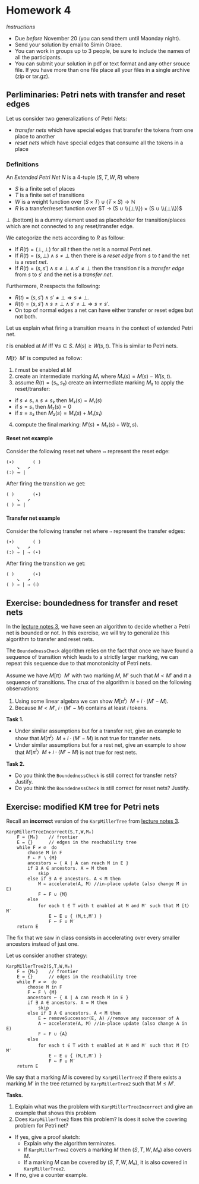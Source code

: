 # Homework 4

_Instructions_
* Due *before* November 20 (you can send them until Maonday night).
* Send your solution by email to Simin Oraee.
* You can work in groups up to 3 people, be sure to include the names of all the participants.
* You can submit your solution in pdf or text format and any other srouce file.
  If you have more than one file place all your files in a single archive (zip or tar.gz).

## Perliminaries: Petri nets with transfer and reset edges

Let us consider two generalizations of Petri Nets:
* _transfer nets_ which have special edges that transfer the tokens from one place to another
* _reset nets_ which have special edges that consume all the tokens in a place

### Definitions

An _Extended Petri Net_ $N$ is a 4-tuple $(S, T, W, R)$ where
* $S$ is a finite set of places
* $T$ is a finite set of transitions
* $W$ is a weight function over $(S × T) ∪ (T × S) → ℕ$
* $R$ is a transfer/reset function over $T → (S ∪ \\{⊥\\}) × (S ∪ \\{⊥\\})$

$⊥$ (bottom) is a dummy element used as placeholder for transition/places which are not connected to any reset/transfer edge.

We categorize the nets according to $R$ as follow:
* If $R(t) = (⊥, ⊥)$ for all $t$ then the net is a normal Petri net.
* If $R(t) = (s, ⊥) ∧ s ≠ ⊥$ then there is a _reset edge_ from $s$ to $t$ and the net is a _reset net_.
* If $R(t) = (s, s') ∧ s ≠ ⊥ ∧ s' ≠ ⊥$ then the transition $t$ is a _transfer edge_ from $s$ to $s'$ and the net is a _transfer net_.

Furthermore, $R$ respects the following:
* $R(t) = (s, s') ∧ s' ≠ ⊥ ⇒ s ≠ ⊥$.
* $R(t) = (s, s') ∧ s ≠ ⊥ ∧ s' ≠ ⊥ ⇒ s ≠ s'$.
* On top of normal edges a net can have either transfer or reset edges but not both.

Let us explain what firing a transition means in the context of extended Petri net.

$t$ is enabled at $M$ iff $∀ s ∈ S.\ M(s) ≥ W(s,t)$.
This is similar to Petri nets.

$M [t〉 M'$ is computed as follow:
1. $t$ must be enabled at $M$
2. create an intermediate marking $M₁$ where $M₁(s) = M(s) - W(s,t)$.
3. assume $R(t) = (s₁,s₂)$ create an intermediate marking $M₂$ to apply the reset/transfer:
  * if $s ≠ s₁ ∧ s ≠ s₂$ then $M₂(s) = M₁(s)$
  * if $s = s₁$ then $M₂(s) = 0$
  * if $s = s₂$ then $M₂(s) = M₁(s) + M₁(s₁)$
4. compute the final marking: $M'(s) = M₂(s) + W(t,s)$.

#### Reset net example

Consider the following reset net where `⥇` represent the reset edge:
```
(∙)       ( )
    ↘   ↗
(:) ⥇ |
```

After firing the transition we get:
```
( )       (∙)
    ↘   ↗
( ) ⥇ |
```

#### Transfer net example

Consider the following transfer net where `⇒` represent the transfer edges:
```
(∙)       ( )
    ↘   ↗
(:) ⇒ | ⇒ (∙)
```

After firing the transition we get:
```
( )       (∙)
    ↘   ↗
( ) ⇒ | ⇒ (⫶)
```

## Exercise: boundedness for transfer and reset nets

In the [lecture notes 3](viewer.html?md=concurrency_theory_2018/notes_3.md), we have seen an algorithm to decide whether a Petri net is bounded or not.
In this exercise, we will try to generalize this algorithm to transfer and reset nets.

The `BoundednessCheck` algorithm relies on the fact that once we have found a sequence of transition which leads to a strictly larger marking, we can repeat this sequence due to that monotonicity of Petri nets.

Assume we have $M [π〉 M'$ with two marking $M$, $M'$ such that $M < M'$ and $π$ a sequence of transitions.
The crux of the algorithm is based on the following observations:
1. Using some linear algebra we can show $M [π^i〉M + i⋅(M'-M)$.
2. Because $M < M'$, $i⋅(M'-M)$ contains at least $i$ tokens.

__Task 1.__
* Under similar assumptions but for a transfer net, give an example to show that $M [π^i〉M + i⋅(M'-M)$ is not true for transfer nets.
* Under similar assumptions but for a rest net, give an example to show that $M [π^i〉M + i⋅(M'-M)$ is not true for rest nets.

__Task 2.__
* Do you think the `BoundednessCheck` is still correct for transfer nets? Justify.
* Do you think the `BoundednessCheck` is still correct for reset nets? Justify.


## Exercise: modified KM tree for Petri nets

Recall an **incorrect** version of the `KarpMillerTree` from [lecture notes 3](viewer.html?md=concurrency_theory_2018/notes_3.md).

```
KarpMillerTreeIncorrect(S,T,W,M₀)
    F = {M₀}    // frontier
    E = {}      // edges in the reachability tree
    while F ≠ ∅  do
        choose M in F
        F ← F ∖ {M}
        ancestors ← { A | A can reach M in E }
        if ∃ A ∈ ancestors. A = M then
            skip
        else if ∃ A ∈ ancestors. A < M then
            M ← accelerate(A, M) //in-place update (also change M in E)
            F ← F ∪ {M}
        else
            for each t ∈ T with t enabled at M and M′ such that M [t〉 M′
                E ← E ∪ { (M,t,M′) }
                F ← F ∪ M′
    return E
```

The fix that we saw in class consists in accelerating over every smaller ancestors instead of just one.

Let us consider another strategy:

```
KarpMillerTree2(S,T,W,M₀)
    F = {M₀}    // frontier
    E = {}      // edges in the reachability tree
    while F ≠ ∅  do
        choose M in F
        F ← F ∖ {M}
        ancestors ← { A | A can reach M in E }
        if ∃ A ∈ ancestors. A = M then
            skip
        else if ∃ A ∈ ancestors. A < M then
            E ← removeSuccessor(E, A) //remove any successor of A
            A ← accelerate(A, M) //in-place update (also change A in E)
            F ← F ∪ {A}
        else
            for each t ∈ T with t enabled at M and M′ such that M [t〉 M′
                E ← E ∪ { (M,t,M′) }
                F ← F ∪ M′
    return E
```

We say that a marking $M$ is covered by `KarpMillerTree2` if there exists a marking $M'$ in the tree returned by `KarpMillerTree2` such that $M≤M'$.

__Tasks.__
1. Explain what was the problem with `KarpMillerTreeIncorrect` and give an example that shows this problem
2. Does `KarpMillerTree2` fixes this problem? Is does it solve the covering problem for Petri net?
  - If yes, give a proof sketch:
    * Explain why the algorithm terminates.
    * If `KarpMillerTree2` covers a marking $M$ then $(S,T,W,M₀)$ also covers $M$.
    * If a marking $M$ can be covered by $(S,T,W,M₀)$, it is also covered in `KarpMillerTree2`.
  - If no, give a counter example.
